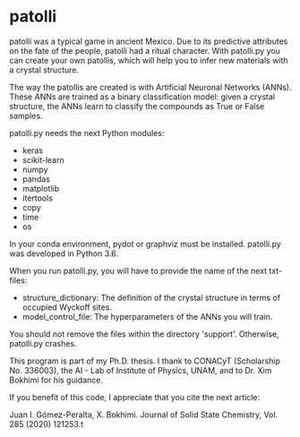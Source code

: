 # patolli

patolli was a typical game in ancient Mexico. 
Due to its predictive attributes on the fate of the people, patolli had a ritual character.
With patolli.py you can create your own patollis, which will help you to infer new materials with a crystal structure.

The way the patollis are created is with Artificial Neuronal Networks (ANNs). These ANNs are trained as a binary classification model: given a crystal structure, the ANNs learn to classify the compounds as True or False samples.

patolli.py needs the next Python modules:
<ul>
  <li>keras</li>
  <li>scikit-learn</li>
  <li>numpy</li>
  <li>pandas</li>
  <li>matplotlib</li>  
  <li>itertools</li>
  <li>copy</li>
  <li>time</li>
  <li>os</li>
</ul>

In your conda environment, pydot or graphviz must be installed. patolli.py was developed in Python 3.6.

When you run patolli.py, you will have to provide the name of the next txt-files:
<ul>
  <li>structure_dictionary: The definition of the crystal structure in terms of occupied Wyckoff sites.</li>
  <li>model_control_file: The hyperparameters of the ANNs you will train.</li>
</ul>

You should not remove the files within the directory 'support'. Otherwise, patolli.py crashes.

This program is part of my Ph.D. thesis. I thank to CONACyT (Scholarship No. 336003), the AI - Lab of Institute of Physics, UNAM, and to Dr. Xim Bokhimi for his guidance.

If you benefit of this code, I appreciate that you cite the next article:

Juan I. Gómez-Peralta, X. Bokhimi. Journal of Solid State Chemistry, Vol. 285 (2020) 121253.t

